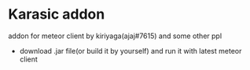 # Karasic addon

addon for meteor client by kiriyaga(ajaj#7615) and some other ppl

- download .jar file(or build it by yourself) and run it with latest meteor client
